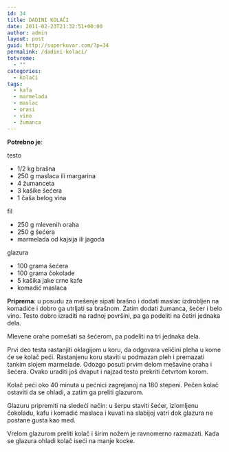 ```yaml
---
id: 34
title: DADINI KOLAČI
date: 2011-02-23T21:32:51+00:00
author: admin
layout: post
guid: http://superkuvar.com/?p=34
permalink: /dadini-kolaci/
totvreme:
  - ""
categories:
  - kolači
tags:
  - kafa
  - marmelada
  - maslac
  - orasi
  - vino
  - žumanca
---
```

**Potrebno je**:

testo

  * 1/2 kg brašna
  * 250 g maslaca ili margarina
  * 4 žumanceta
  * 3 kašike šećera
  * 1 čaša belog vina

fil

  * 250 g mlevenih oraha
  * 250 g šećera
  * marmelada od kajsija ili jagoda

glazura

  * 100 grama šećera
  * 100 grama čokolade
  * 5 kašika jake crne kafe
  * komadić maslaca

**Priprema**: u posudu za mešenje sipati brašno i dodati maslac izdrobljen na komadiće i dobro ga utrljati sa brašnom. Zatim dodati žumanca, šećer i belo vino. Testo dobro izraditi na radnoj površini, pa ga podeliti na četiri jednaka dela.

Mlevene orahe pomešati sa šećerom, pa podeliti na tri jednaka dela.

Prvi deo testa rastanjiti oklagijom u koru, da odgovara veličini pleha u kome će se kolač peći. Rastanjenu koru staviti u podmazan pleh i premazati tankim slojem marmelade. Odozgo posuti prvim delom mešavine oraha i šećera. Ovako uraditi još dvaput i najzad testo prekriti četvrtom korom.

Kolač peći oko 40 minuta u pećnici zagrejanoj na 180 stepeni. Pečen kolač ostaviti da se ohladi, a zatim ga preliti glazurom.

Glazuru pripremiti na sledeći način: u šerpu staviti šećer, izlomljenu čokoladu, kafu i komadić maslaca i kuvati na slabijoj vatri dok glazura ne postane gusta kao med.

Vrelom glazurom preliti kolač i širim nožem je ravnomerno razmazati. Kada se glazura ohladi kolač iseći na manje kocke.

&nbsp;

&nbsp;

&nbsp;